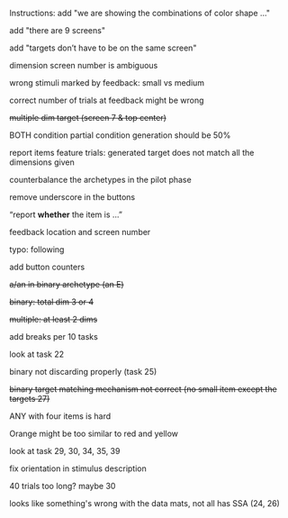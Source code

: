 Instructions: add "we are showing the combinations of color shape …"

add "there are 9 screens"

add "targets don’t have to be on the same screen"

dimension screen number is ambiguous

wrong stimuli marked by feedback: small vs medium

correct number of trials at feedback might be wrong

~~multiple dim target (screen 7 & top center)~~

BOTH condition partial condition generation should be 50%

report items feature trials: generated target does not match all the dimensions given

counterbalance the archetypes in the pilot phase

remove underscore in the buttons

“report **whether** the item is …”

feedback location and screen number

typo: following

add button counters

~~a/an in binary archetype (an E)~~

~~binary: total dim 3 or 4~~

~~multiple: at least 2 dims~~

add breaks per 10 tasks

look at task 22

binary not discarding properly (task 25)

~~binary target matching mechanism not correct (no small item except the targets 27)~~

ANY with four items is hard

Orange might be too similar to red and yellow

look at task 29, 30, 34, 35, 39

fix orientation in stimulus description

40 trials too long? maybe 30

looks like something's wrong with the data mats, not all has SSA (24, 26)
